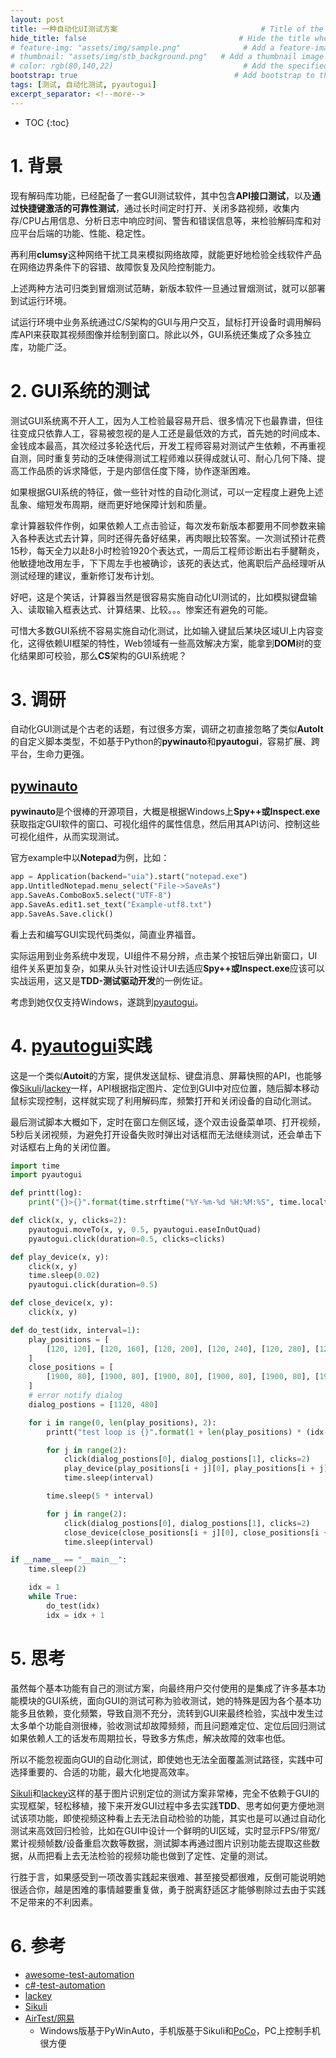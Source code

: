 ```yaml
---
layout: post
title: 一种自动化UI测试方案                                # Title of the page
hide_title: false                                  # Hide the title when displaying the post, but shown in lists of posts
# feature-img: "assets/img/sample.png"              # Add a feature-image to the post
# thumbnail: "assets/img/stb_background.png"   # Add a thumbnail image on blog view
# color: rgb(80,140,22)                             # Add the specified color as feature image, and change link colors in post
bootstrap: true                                   # Add bootstrap to the page
tags: [测试, 自动化测试, pyautogui]
excerpt_separator: <!--more-->
---
```


<!--more-->
* TOC
{:toc}

# 1. 背景

现有解码库功能，已经配备了一套GUI测试软件，其中包含**API接口测试**，以及**通过快捷键激活的可靠性测试**，通过长时间定时打开、关闭多路视频，收集内存/CPU占用信息、分析日志中响应时间、警告和错误信息等，来检验解码库和对应平台后端的功能、性能、稳定性。

再利用**clumsy**这种网络干扰工具来模拟网络故障，就能更好地检验全线软件产品在网络边界条件下的容错、故障恢复及风险控制能力。

上述两种方法可归类到冒烟测试范畴，新版本软件一旦通过冒烟测试，就可以部署到试运行环境。

试运行环境中业务系统通过C/S架构的GUI与用户交互，鼠标打开设备时调用解码库API来获取其视频图像并绘制到窗口。除此以外，GUI系统还集成了众多独立库，功能广泛。

# 2. GUI系统的测试

测试GUI系统离不开人工，因为人工检验最容易开启、很多情况下也最靠谱，但往往变成只依靠人工，容易被忽视的是人工还是最低效的方式，首先她的时间成本、金钱成本最高，其次经过多轮迭代后，开发工程师容易对测试产生依赖，不再重视自测，同时重复劳动的乏味使得测试工程师难以获得成就认可、耐心几何下降、提高工作品质的诉求降低，于是内部信任度下降，协作逐渐困难。

如果根据GUI系统的特征，做一些针对性的自动化测试，可以一定程度上避免上述乱象、缩短发布周期，继而更好地保障计划和质量。

拿计算器软件作例，如果依赖人工点击验证，每次发布新版本都要用不同参数来输入各种表达式去计算，同时还得先备好结果，再肉眼比较答案。一次测试预计花费15秒，每天全力以赴8小时检验1920个表达式，一周后工程师诊断出右手腱鞘炎，他敏捷地改用左手，下下周左手也被确诊，该死的表达式，他离职后产品经理听从测试经理的建议，重新修订发布计划。

好吧，这是个笑话，计算器当然是很容易实施自动化UI测试的，比如模拟键盘输入、读取输入框表达式、计算结果、比较。。。惨案还有避免的可能。

可惜大多数GUI系统不容易实施自动化测试，比如输入键鼠后某块区域UI上内容变化，这得依赖UI框架的特性，Web领域有一些高效解决方案，能拿到**DOM**树的变化结果即可校验，那么**CS**架构的GUI系统呢？

# 3. 调研

自动化GUI测试是个古老的话题，有过很多方案，调研之初直接忽略了类似**AutoIt**的自定义脚本类型，不如基于Python的**pywinauto**和**pyautogui**，容易扩展、跨平台，生命力更强。

## [pywinauto](http://pywinauto.github.io/)

**pywinauto**是个很棒的开源项目，大概是根据Windows上**Spy++或Inspect.exe**获取指定GUI软件的窗口、可视化组件的属性信息，然后用其API访问、控制这些可视化组件，从而实现测试。

官方example中以**Notepad**为例，比如：

```python
app = Application(backend="uia").start("notepad.exe")
app.UntitledNotepad.menu_select("File->SaveAs")
app.SaveAs.ComboBox5.select("UTF-8")
app.SaveAs.edit1.set_text("Example-utf8.txt")
app.SaveAs.Save.click()
```

看上去和编写GUI实现代码类似，简直业界福音。

实际运用到业务系统中发现，UI组件不易分辨，点击某个按钮后弹出新窗口，UI组件关系更加复杂，如果从头针对性设计UI去适应**Spy++或Inspect.exe**应该可以实战运用，这又是**TDD-测试驱动开发**的一例佐证。

考虑到她仅仅支持Windows，遂跳到[pyautogui](https://github.com/asweigart/pyautogui)。

# 4. [pyautogui](https://github.com/asweigart/pyautogui)实践

这是一个类似**Autoit**的方案，提供发送鼠标、键盘消息、屏幕快照的API，也能够像[Sikuli](https://github.com/sikuli/sikuli)/[lackey](https://github.com/glitchassassin/lackey)一样，API根据指定图片、定位到GUI中对应位置，随后脚本移动鼠标实现控制，这样就实现了利用解码库，频繁打开和关闭设备的自动化测试。

最后测试脚本大概如下，定时在窗口左侧区域，逐个双击设备菜单项、打开视频，5秒后关闭视频，为避免打开设备失败时弹出对话框而无法继续测试，还会单击下对话框右上角的关闭位置。

```python
import time
import pyautogui

def printt(log):
    print("{}>{}".format(time.strftime("%Y-%m-%d %H:%M:%S", time.localtime()), log))

def click(x, y, clicks=2):
    pyautogui.moveTo(x, y, 0.5, pyautogui.easeInOutQuad)
    pyautogui.click(duration=0.5, clicks=clicks)

def play_device(x, y):
    click(x, y)
    time.sleep(0.02)
    pyautogui.click(duration=0.5)

def close_device(x, y):
    click(x, y)

def do_test(idx, interval=1):
    play_positions = [
        [120, 120], [120, 160], [120, 200], [120, 240], [120, 280], [120, 320],
    ]
    close_positions = [
        [1900, 80], [1900, 80], [1900, 80], [1900, 80], [1900, 80], [1900, 80],
    ]
    # error notify dialog
    dialog_postions = [1120, 480]

    for i in range(0, len(play_positions), 2):
        printt("test loop is {}".format(1 + len(play_positions) * (idx-1) + i))

        for j in range(2):
            click(dialog_postions[0], dialog_postions[1], clicks=2)
            play_device(play_positions[i + j][0], play_positions[i + j][1])
            time.sleep(interval)

        time.sleep(5 * interval)

        for j in range(2):
            click(dialog_postions[0], dialog_postions[1], clicks=2)
            close_device(close_positions[i + j][0], close_positions[i + j][1])
            time.sleep(interval)

if __name__ == "__main__":
    time.sleep(2)

    idx = 1
    while True:
        do_test(idx)
        idx = idx + 1
```

# 5. 思考

虽然每个基本功能有自己的测试方案，向最终用户交付使用的是集成了许多基本功能模块的GUI系统，面向GUI的测试可称为验收测试，她的特殊是因为各个基本功能多且依赖，变化频繁，导致自测不充分，流转到GUI来最终检验，实战中发生过太多单个功能自测很棒，验收测试却故障频频，而且问题难定位、定位后回归测试如果依赖人工的话发布周期拉长，导致多方焦虑，解决故障的效率也低。

所以不能忽视面向GUI的自动化测试，即使她也无法全面覆盖测试路径，实践中可选择重要的、合适的功能，最大化地提高效率。

[Sikuli](https://github.com/sikuli/sikuli)和[lackey](https://github.com/glitchassassin/lackey)这样的基于图片识别定位的测试方案非常棒，完全不依赖于GUI的实现框架，轻松移植，接下来开发GUI过程中多去实践**TDD**、思考如何更方便地测试该项功能，即使视频这种看上去无法自动检验的功能，其实也是可以通过自动化测试来高效回归检验，比如在GUI中设计一个鲜明的UI区域，实时显示FPS/带宽/累计视频帧数/设备重启次数等数据，测试脚本再通过图片识别功能去提取这些数据，从而把看上去无法检验的视频功能也做到了定性、定量的测试。

行胜于言，如果感受到一项改善实践起来很难、甚至接受都很难，反倒可能说明她很适合你，越是困难的事情越要重复做，勇于脱离舒适区才能够剔除过去由于实践不足带来的不利因素。

# 6. 参考

* [awesome-test-automation](https://github.com/atinfo/awesome-test-automation)
* [c#-test-automation](https://github.com/atinfo/awesome-test-automation/blob/master/c%23-test-automation.md)
* [lackey](https://github.com/glitchassassin/lackey)
* [Sikuli](https://github.com/sikuli/sikuli)
* [AirTest/网易](http://airtest.netease.com/)
  - Windows版基于PyWinAuto，手机版基于Sikuli和[PoCo](https://github.com/AirtestProject/Poco/)，PC上控制手机很方便